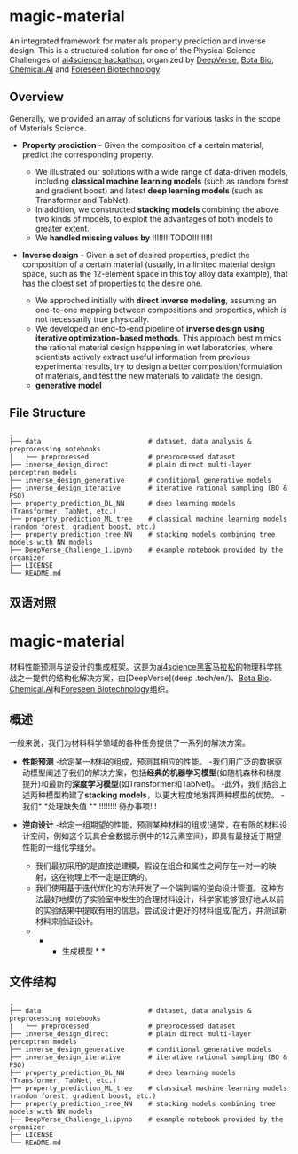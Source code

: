 # magic-material

An integrated framework for materials property prediction and inverse design. This is a structured solution for one of the Physical Science Challenges of [ai4science hackathon](https://ai4science.io/), organized by [DeepVerse](deepverse.tech/en/), [Bota Bio](www.bota.bio), [Chemical.AI](https://chemical.ai/) and [Foreseen Biotechnology](www.foreseepharma.com/en-us).

## Overview

Generally, we provided an array of solutions for various tasks in the scope of Materials Science.

- **Property prediction** - Given the composition of a certain material, predict the corresponding property.
    - We illustrated our solutions with a wide range of data-driven models, including **classical machine learning models** (such as random forest and gradient boost) and latest **deep learning models** (such as Transformer and TabNet).
    - In addition, we constructed **stacking models** combining the above two kinds of models, to exploit the advantages of both models to greater extent.
    - We **handled missing values by** !!!!!!!!TODO!!!!!!!!!

- **Inverse design** - Given a set of desired properties, predict the composition of a certain material (usually, in a limited material design space, such as the 12-element space in this toy alloy data example), that has the cloest set of properties to the desire one.
    - We approched initially with **direct inverse modeling**, assuming an one-to-one mapping between compositions and properties, which is not necessarily true physically.
    - We developed an end-to-end pipeline of **inverse design using iterative optimization-based methods**. This approach best mimics the rational material design happening in wet laboratories, where scientists actively extract useful information from previous experimental results, try to design a better composition/formulation of materials, and test the new materials to validate the design.
    - **generative model**

## File Structure

    .
    ├── data                           # dataset, data analysis & preprocessing notebooks
    |   └── preprocessed               # preprocessed dataset
    ├── inverse_design_direct          # plain direct multi-layer perceptron models
    ├── inverse_design_generative      # conditional generative models
    ├── inverse_design_iterative       # iterative rational sampling (BO & PSO)
    ├── property_prediction_DL_NN      # deep learning models (Transformer, TabNet, etc.)
    ├── property_prediction_ML_tree    # classical machine learning models (random forest, gradient boost, etc.)
    ├── property_prediction_tree_NN    # stacking models combining tree models with NN models
    ├── DeepVerse_Challenge_1.ipynb    # example notebook provided by the organizer
    ├── LICENSE
    └── README.md

## 双语对照

# magic-material
材料性能预测与逆设计的集成框架。这是为[ai4science黑客马拉松](https://ai4science.io/)的物理科学挑战之一提供的结构化解决方案，由[DeepVerse](deep .tech/en/)、[Bota Bio](www.bota.bio)、[Chemical.AI](https://chemical.ai/)和[Foreseen Biotechnology](www.foreseepharma.com/en-us)组织。

## 概述

一般来说，我们为材料科学领域的各种任务提供了一系列的解决方案。

- **性能预测** -给定某一材料的组成，预测其相应的性能。
    -我们用广泛的数据驱动模型阐述了我们的解决方案，包括**经典的机器学习模型**(如随机森林和梯度提升)和最新的**深度学习模型**(如Transformer和TabNet)。
    -此外，我们结合上述两种模型构建了**stacking models**，以更大程度地发挥两种模型的优势。
    -我们* *处理缺失值 ** !!!!!!!! 待办事项! !

- **逆向设计** -给定一组期望的性能，预测某种材料的组成(通常，在有限的材料设计空间，例如这个玩具合金数据示例中的12元素空间)，即具有最接近于期望性能的一组化学组分。
    - 我们最初采用的是直接逆建模，假设在组合和属性之间存在一对一的映射，这在物理上不一定是正确的。
    - 我们使用基于迭代优化的方法开发了一个端到端的逆向设计管道。这种方法最好地模仿了实验室中发生的合理材料设计，科学家能够很好地从以前的实验结果中提取有用的信息，尝试设计更好的材料组成/配方，并测试新材料来验证设计。
    - * * 生成模型 * *

## 文件结构
    .
    ├── data                           # dataset, data analysis & preprocessing notebooks
    |   └── preprocessed               # preprocessed dataset
    ├── inverse_design_direct          # plain direct multi-layer perceptron models
    ├── inverse_design_generative      # conditional generative models
    ├── inverse_design_iterative       # iterative rational sampling (BO & PSO)
    ├── property_prediction_DL_NN      # deep learning models (Transformer, TabNet, etc.)
    ├── property_prediction_ML_tree    # classical machine learning models (random forest, gradient boost, etc.)
    ├── property_prediction_tree_NN    # stacking models combining tree models with NN models
    ├── DeepVerse_Challenge_1.ipynb    # example notebook provided by the organizer
    ├── LICENSE
    └── README.md
